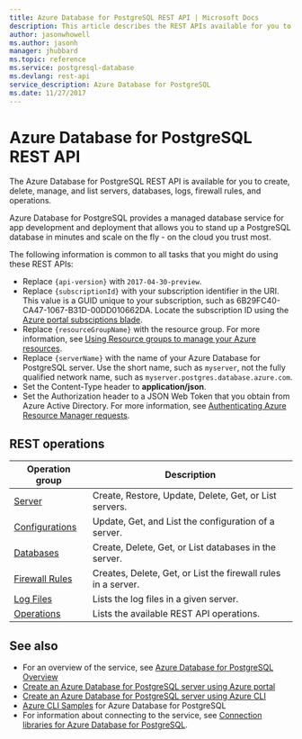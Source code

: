 ```yaml
---
title: Azure Database for PostgreSQL REST API | Microsoft Docs
description: This article describes the REST APIs available for you to use with Azure Database for PostgreSQL to create, delete, manage, and list servers, databases, logs, firewall rules, and operations.
author: jasonwhowell
ms.author: jasonh
manager: jhubbard
ms.topic: reference
ms.service: postgresql-database
ms.devlang: rest-api
service_description: Azure Database for PostgreSQL
ms.date: 11/27/2017
---
```


# Azure Database for PostgreSQL REST API
The Azure Database for PostgreSQL REST API is available for you to create, delete, manage, and list servers, databases, logs, firewall rules, and operations. 

Azure Database for PostgreSQL provides a managed database service for app development and deployment that allows you to stand up a PostgreSQL database in minutes and scale on the fly - on the cloud you trust most.

 The following information is common to all tasks that you might do using these REST APIs:  
-   Replace `{api-version}` with `2017-04-30-preview`.
-   Replace `{subscriptionId}` with your subscription identifier in the URI. This value is a GUID unique to your subscription, such as 6B29FC40-CA47-1067-B31D-00DD010662DA.  Locate the subscription ID using the [Azure portal subsciptions blade](https://portal.azure.com/#blade/Microsoft_Azure_Billing/SubscriptionsBlade).
-   Replace `{resourceGroupName}` with the resource group. For more information, see [Using Resource groups to manage your Azure resources](https://azure.microsoft.com/documentation/articles/azure-preview-portal-using-resource-groups/).  
-   Replace `{serverName}` with the name of your Azure Database for PostgreSQL server. Use the short name, such as `myserver`, not the fully qualified network name, such as `myserver.postgres.database.azure.com`.
-   Set the Content-Type header to **application/json**.  
-   Set the Authorization header to a JSON Web Token that you obtain from Azure Active Directory. For more information, see [Authenticating Azure Resource Manager requests](https://msdn.microsoft.com/library/azure/dn790557.aspx). 

## REST operations

| Operation group | Description |
|---|---|
| [Server](xref:management.azure.com.postgresql.servers) | Create, Restore, Update, Delete, Get, or List servers. |
| [Configurations](xref:management.azure.com.postgresql.configurations) | Update, Get, and List the configuration of a server. | 
| [Databases](xref:management.azure.com.postgresql.databases)  | Create, Delete, Get, or List databases in the server. | 
| [Firewall Rules](xref:management.azure.com.postgresql.firewallrules) | Creates, Delete, Get, or List the firewall rules in a server. |
| [Log Files](xref:management.azure.com.postgresql.logfiles) | Lists the log files in a given server. |
| [Operations](xref:management.azure.com.postgresql.operations) | Lists the available REST API operations. |


## See also
- For an overview of the service, see [Azure Database for PostgreSQL Overview](/azure/postgresql/overview)
- [Create an Azure Database for PostgreSQL server using Azure portal](/azure/postgresql/quickstart-create-server-database-portal)
- [Create an Azure Database for PostgreSQL server using Azure CLI](/azure/postgresql/quickstart-create-server-database-azure-cli)
- [Azure CLI Samples](/azure/postgresql/sample-scripts-azure-cli) for Azure Database for PostgreSQL
- For information about connecting to the service, see [Connection libraries for Azure Database for PostgreSQL](/azure/postgresql/concepts-connection-libraries).
